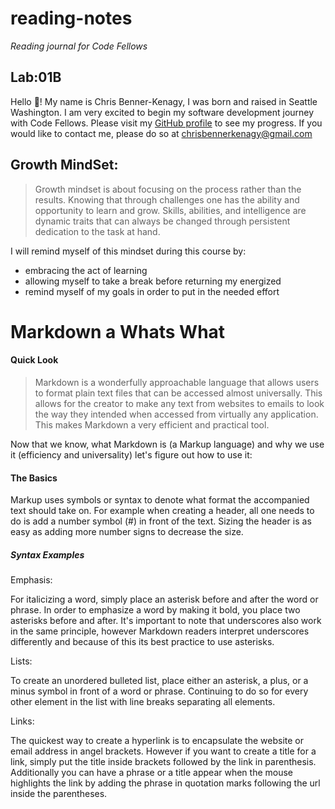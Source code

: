 # reading-notes
_Reading journal for Code Fellows_  
  
## Lab:01B  
 
Hello 👋! My name is Chris Benner-Kenagy, I was born and raised in Seattle Washington. I am very excited to begin my software development journey with Code Fellows. Please visit my [GitHub profile](https://github.com/chrisbennerkenagy/) to see my progress. If you would like to contact me, please do so at <chrisbennerkenagy@gmail.com>

## Growth MindSet:
> Growth mindset is about focusing on the process rather than the results. Knowing that through challenges one has the ability and opportunity to learn and grow. Skills,  abilities, and intelligence are dynamic traits that can always be changed through persistent dedication to the task at hand. 

I will remind myself of this mindset during this course by:
*  embracing the act of learning
*  allowing myself to take a break before returning my energized
*  remind myself of my goals in order to put in the needed effort 


# Markdown a Whats What

#### Quick Look
> Markdown is a wonderfully approachable language that allows users to format plain text files that can be accessed almost universally. This allows for the creator to make any text from websites to emails to look the way they intended when accessed from virtually any application. This makes Markdown a very efficient and practical tool.
>
Now that we know, what Markdown is (a Markup language) and why we use it (efficiency and universality) let's figure out how to use it:

#### The Basics

Markup uses symbols or syntax to denote what format the accompanied text should take on. For example when creating a header, all one needs to do is add a number symbol (#) in front of the text. Sizing the header is as easy as adding more number signs to decrease the size. 

##### Syntax Examples

Emphasis:

For italicizing a word, simply place an asterisk before and after the word or phrase. In order to emphasize a word by making it bold, you place two asterisks before and after. It's important to note that underscores also work in the same principle, however Markdown readers interpret underscores differently and because of this its best practice to use asterisks. 

Lists:

To create an unordered bulleted list, place either an asterisk, a plus, or a minus symbol in front of a word or phrase. Continuing to do so for every other element in the list with line breaks separating all elements. 

Links:

The quickest way to create a hyperlink is to encapsulate the website or email address in angel brackets. However if you want to create a title for a link, simply put the title inside brackets followed by the link in parenthesis. Additionally you can have a phrase or a title appear when the mouse highlights the link by adding the phrase in quotation marks following the url inside the parentheses. 
